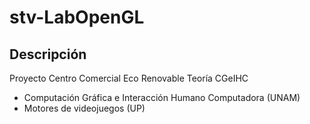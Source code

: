 # stv-LabOpenGL

## Descripción

Proyecto Centro Comercial Eco Renovable Teoría  CGeIHC

- Computación Gráfica e Interacción Humano Computadora (UNAM)
- Motores de videojuegos (UP)


